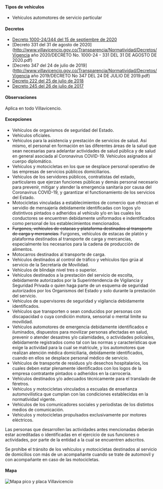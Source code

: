 #### Tipos de vehículos

- Vehículos automotores de servicio particular

#### Decretos

- [Decreto 1000-24/344 del 15 de septiembre de 2020](/villavicencio/decreto-1000-24-344-del-15-de-septiembre-de-2020.pdf)
- [Decreto 331 del 31 de agosto de 2020](http://www.villavicencio.gov.co/Transparencia/Normatividad/Decretos/Vigencia año 2020/DECRETO No. 1000-24 - 331 DEL 31 DE AGOSTO DE 2020.pdf)
- [Decreto 347 del 24 de julio de 2019](http://www.villavicencio.gov.co/Transparencia/Normatividad/Decretos/Vigencia año 2019/DECRETO No 347 DEL 24 DE JULIO DE 2019.pdf)
- [Decreto 222 del 25 de julio de 2018](/villavicencio/decreto-222-del-25-de-julio-de-2018.pdf)
- [Decreto 245 del 26 de julio de 2017](/villavicencio/decreto-245-del-26-de-julio-de-2017.pdf)

#### Observaciones

Aplica en todo Villavicencio.

#### Excepciones

- Vehículos de organismos de seguridad del Estado.
- Vehículos oficiales.
- Vehículos para la asistencia y prestación de servicios de salud. Así mismo, el personal en formación en las diferentes áreas de la salud que sean necesarias para adelantar actividades de salud pública y de salud en general asociada al Coronavirus COVID-19. Vehículos asignados al cuerpo diplomático.
- Vehículos y motocicletas en los que se desplace personal operativo de las empresas de servicios públicos domiciliarios.
- Vehículos de los servidores públicos, contratistas del estado, particulares que ejerzan funciones públicas y demás personal necesario para prevenir, mitigar y atender la emergencia sanitaria por causa del Coronavirus COVID-19, y garantizar el functionamiento de los servicios del Estado.
- Motocicletas vinculadas a establecimientos de comercio que ofrezcan el servidio de mensajería debidamente identificadas con logos y/o distintivos pintados o adheridos al vehículo y/o en las cuales los conductores se encuentren debidamente uniformados e indentificados como personal de los establecimientos mencionados.
- <del>Furgones, vehículos de estacas y plataforma destinados al transporte de carga y mercancías.</del> Furgones, vehículos de estacas de platón y plataforma destinados al transporte de carga y mercancías, especialmente los necesarios para la cadena de producción de alimentos.
- Motocarros destinados al transporte de carga.
- Vehículos destinados al control de tráfico y vehículos tipo grúa al servicio de la Secretaría de Movilidad.
- Vehículos de blindaje nivel tres o superior.
- Vehículos destinados a la prestación del servicio de escolta, debidamente autorizados por la Superintendencia de Vigilancia y Seguridad Privada o quien haga parte de un esquema de seguridad autorizados por los Organismos del Estado y solo durante la prestación del servicio.
- Vehículos de supervisores de seguridad y vigilancia debidamente identificados.
- Vehículos que transporten o sean conducidos por personas con discapacidad o cuya condición motora, sensorial o mental limite su movilidad.
- Vehículos automotores de emergencia debidamente identificados e iluminados, dispuestos para movilizar personas afectadas en salud, prevenir o atender desastres y/o calamidades, o actividades policiales, debidamente registrados como tal con las normas y características que exige la actividad para la cual se matricule, y los automotores que realizan atención médica domiciliaria, debidamente identificados, cuando en ellos se desplace personal médico de servicio.
- Vehículos de transporte de residuos y/o desechos hospitalarios, los cuales deben estar plenamente identificados con los logos de la empresa contratante pintados o adheridos en la carrocería.
- Vehículos destinados y/o adecuados técnicamente para el translado de féretros.
- Vehículos y motocicletas vinculados a escualas de enseñanza automovilística que cumplan con las condiciones establecidas en la normatividad vigente.
- Vehículos de los comunicadores sociales y periodistas de los distintos medios de comunicación.
- Vehículos y motocicletas propulsados exclusivamente por motores eléctricos.

Las personas que desarrollen las actividades antes mencionadas deberán estar acreditadas o identificadas en el ejercicio de sus funciones o actividades, por parte de la entidad a la cual se encuentren adscritos.

Se prohibe el tránsito de los vehículos y motocicletas destinados al servicio de domicilios con más de un acompañante cuando se trate de automovil y con acompañante en caso de las motocicletas.

#### Mapa

![Mapa pico y placa Villavicencio](/villavicencio/mapa-pico-y-placa-villavicencio.jpg)
